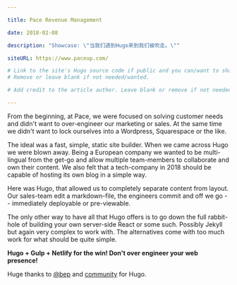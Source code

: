 ```yaml
---

title: Pace Revenue Management

date: 2018-02-08

description: "Showcase: \"当我们遇到Hugo来到我们被吹走。\""

siteURL: https://www.paceup.com/

# Link to the site's Hugo source code if public and you can/want to share.
# Remove or leave blank if not needed/wanted.

# Add credit to the article author. Leave blank or remove if not needed/wanted.

---
```


From the beginning, at Pace, we were focused on solving customer needs and didn't want to over-engineer our marketing or sales. At the same time we didn't want to lock ourselves into a Wordpress, Squarespace or the like.

The ideal was a fast, simple, static site builder. When we came across Hugo we were blown away. Being a European company we wanted to be multi-lingual from the get-go and allow multiple team-members to collaborate and own their content. We also felt that a tech-company in 2018 should be capable of hosting its own blog in a simple way.

Here was Hugo, that allowed us to completely separate content from layout. Our sales-team edit a markdown-file, the engineers commit and off we go -- immediately deployable or pre-viewable.

The only other way to have all that Hugo offers is to go down the full rabbit-hole of building your own server-side React or some such. Possibly Jekyll but again very complex to work with. The alternatives come with too much work for what should be quite simple.

**Hugo + Gulp + Netlify for the win! Don't over engineer your web presence!**

Huge thanks to [@bep](https://github.com/bep) and [community](https://discourse.gohugo.io/) for Hugo.
